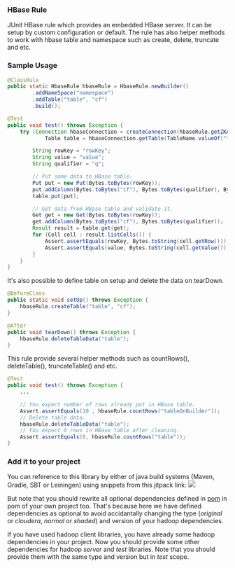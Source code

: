 ### HBase Rule
JUnit HBase rule which provides an embedded HBase server. It can be setup by custom configuration or default. The rule has also helper methods to work with hbase table and namespace such as create, delete, truncate and etc.

### Sample Usage

```java
@ClassRule
public static HbaseRule hbaseRule = HbaseRule.newBuilder()
        .addNameSpace("namespace")
        .addTable("table", "cf")
        .build();

@Test
public void test() throws Exception {
    try (Connection hbaseConnection = createConnection(hbaseRule.getZKAddress(), 3000);
            Table table = hbaseConnection.getTable(TableName.valueOf("table"))) {

        String rowKey = "rowKey";
        String value = "value";
        String qualifier = "q";

        // Put some data to HBase table.
        Put put = new Put(Bytes.toBytes(rowKey));
        put.addColumn(Bytes.toBytes("cf"), Bytes.toBytes(qualifier), Bytes.toBytes(value));
        table.put(put);

        // Get data from HBase table and validate it.
        Get get = new Get(Bytes.toBytes(rowKey));
        get.addColumn(Bytes.toBytes("cf"), Bytes.toBytes(qualifier));
        Result result = table.get(get);
        for (Cell cell : result.listCells()) {
            Assert.assertEquals(rowKey, Bytes.toString(cell.getRow()));
            Assert.assertEquals(value, Bytes.toString(cell.getValue()));
        }
    }
}
```

It's also possible to define table on setup and delete the data on tearDown.
```java
@BeforeClass
public static void setUp() throws Exception {
    hbaseRule.createTable("table", "cf");
}

@After
public void tearDown() throws Exception {
    hbaseRule.deleteTableData("table");
}

```

This rule provide several helper methods such as countRows(), deleteTable(), truncateTable() and etc.

```java
@Test
public void test() throws Exception {
    ...

    // You expect number of rows already put in HBase table.
    Assert.assertEquals(10 , hbaseRule.countRows("tableOnBuilder"));
    // Delete table data.
    hbaseRule.deleteTableData("table");
    // You expect 0 rows in HBase table after cleaning.
    Assert.assertEquals(0, hbaseRule.countRows("table"));
}
```

### Add it to your project

You can reference to this library by either of java build systems (Maven, Gradle, SBT or Leiningen) using snippets from this jitpack link:
[![](https://jitpack.io/v/sahabpardaz/hbase-rule.svg)](https://jitpack.io/#sahabpardaz/hbase-rule)

But note that you should rewrite all optional dependencies defined in [pom](pom.xml) in pom of your own project too.
That's because here we have defined dependencies as optional to avoid accidantally changing the type (*original* or *cloudera*, *normal* or *shaded*) and version of your hadoop dependencies.

If you have used hadoop client libraries, you have already some hadoop dependencies in your project. Now you should provide some other dependencies for hadoop *server* and *test* libraries. Note that you should provide them with the same type and version but in *test* scope.

